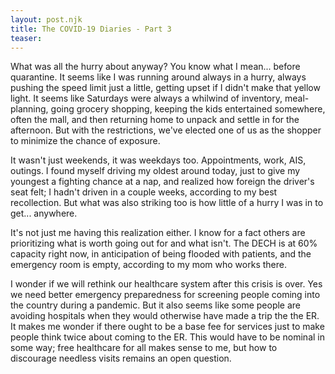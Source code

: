 ```yaml
---
layout: post.njk
title: The COVID-19 Diaries - Part 3
teaser: 
---
```

What was all the hurry about anyway? You know what I mean... before quarantine. It seems like I was running around always in a hurry, always pushing the speed limit just a little, getting upset if I didn't make that yellow light. It seems like Saturdays were always a whilwind of inventory, meal-planning, going grocery shopping, keeping the kids entertained somewhere, often the mall, and then returning home to unpack and settle in for the afternoon. But with the restrictions, we've elected one of us as the shopper to minimize the chance of exposure. 

It wasn't just weekends, it was weekdays too. Appointments, work, AIS, outings. I found myself driving my oldest around today, just to give my youngest a fighting chance at a nap, and realized how foreign the driver's seat felt; I hadn't driven in a couple weeks, according to my best recollection. But what was also striking too is how little of a hurry I was in to get... anywhere. 

It's not just me having this realization either. I know for a fact others are prioritizing what is worth going out for and what isn't. The DECH is at 60% capacity right now, in anticipation of being flooded with patients, and the emergency room is empty, according to my mom who works there. 

I wonder if we will rethink our healthcare system after this crisis is over. Yes we need better emergency preparedness for screening people coming into the country during a pandemic. But it also seems like some people are avoiding hospitals when they would otherwise have made a trip the the ER. It makes me wonder if there ought to be a base fee for services just to make people think twice about coming to the ER. This would have to be nominal in some way; free healthcare for all makes sense to me, but how to discourage needless visits remains an open question. 

